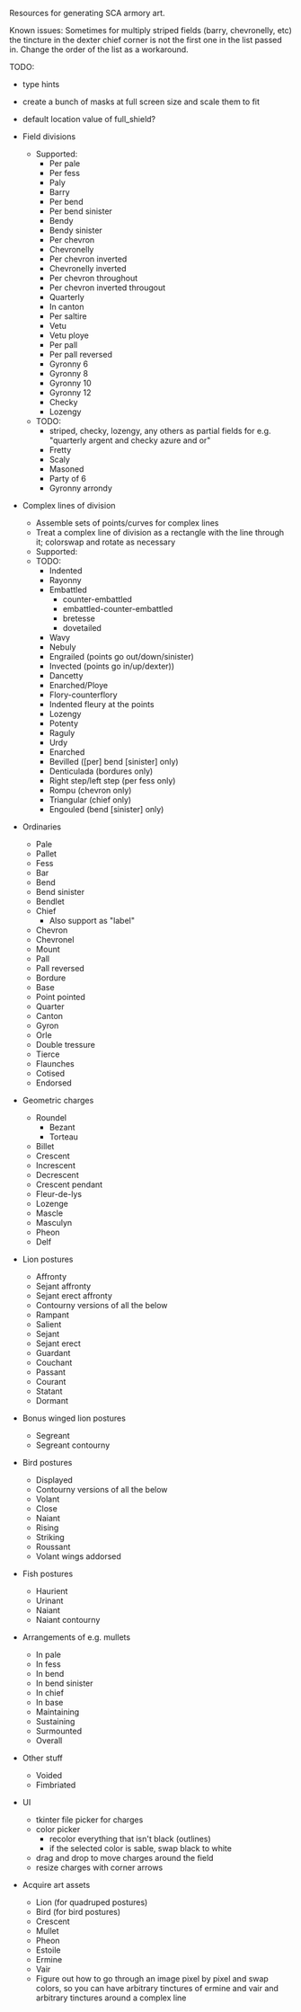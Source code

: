 Resources for generating SCA armory art.

Known issues: Sometimes for multiply striped fields (barry, chevronelly, etc) the tincture in the dexter chief corner is not the first one in the list passed in. Change the order of the list as a workaround.

TODO:
* type hints
* create a bunch of masks at full screen size and scale them to fit
* default location value of full_shield?

* Field divisions
  * Supported:
    * Per pale
    * Per fess
    * Paly
    * Barry
    * Per bend
    * Per bend sinister
    * Bendy
    * Bendy sinister
    * Per chevron
    * Chevronelly
    * Per chevron inverted
    * Chevronelly inverted
    * Per chevron throughout
    * Per chevron inverted througout
    * Quarterly
    * In canton
    * Per saltire
    * Vetu
    * Vetu ploye
    * Per pall
    * Per pall reversed
    * Gyronny 6
    * Gyronny 8
    * Gyronny 10
    * Gyronny 12
    * Checky
    * Lozengy
  * TODO:
    * striped, checky, lozengy, any others as partial fields for e.g. "quarterly argent and checky azure and or"
    * Fretty
    * Scaly
    * Masoned
    * Party of 6
    * Gyronny arrondy

* Complex lines of division
  * Assemble sets of points/curves for complex lines
  * Treat a complex line of division as a rectangle with the line through it; colorswap and rotate as necessary
  * Supported:
  * TODO:
    * Indented
    * Rayonny
    * Embattled
      * counter-embattled
      * embattled-counter-embattled
      * bretesse
      * dovetailed
    * Wavy
    * Nebuly
    * Engrailed (points go out/down/sinister)
    * Invected (points go in/up/dexter))
    * Dancetty
    * Enarched/Ploye
    * Flory-counterflory
    * Indented fleury at the points
    * Lozengy
    * Potenty
    * Raguly
    * Urdy
    * Enarched
    * Bevilled ([per] bend [sinister] only)
    * Denticulada (bordures only)
    * Right step/left step (per fess only)
    * Rompu (chevron only)
    * Triangular (chief only)
    * Engouled (bend [sinister] only)

* Ordinaries
  * Pale
  * Pallet
  * Fess
  * Bar
  * Bend
  * Bend sinister
  * Bendlet
  * Chief
    * Also support as "label"
  * Chevron
  * Chevronel
  * Mount
  * Pall
  * Pall reversed
  * Bordure
  * Base
  * Point pointed
  * Quarter
  * Canton
  * Gyron
  * Orle
  * Double tressure
  * Tierce
  * Flaunches
  * Cotised
  * Endorsed  

* Geometric charges
  * Roundel
    * Bezant
    * Torteau
  * Billet
  * Crescent
  * Increscent
  * Decrescent
  * Crescent pendant
  * Fleur-de-lys
  * Lozenge
  * Mascle
  * Masculyn
  * Pheon
  * Delf

* Lion postures
  * Affronty
  * Sejant affronty
  * Sejant erect affronty
  * Contourny versions of all the below
  * Rampant
  * Salient
  * Sejant
  * Sejant erect
  * Guardant
  * Couchant
  * Passant
  * Courant
  * Statant
  * Dormant
  
* Bonus winged lion postures
  * Segreant
  * Segreant contourny

* Bird postures
  * Displayed
  * Contourny versions of all the below
  * Volant
  * Close
  * Naiant
  * Rising
  * Striking
  * Roussant
  * Volant wings addorsed
  
* Fish postures
  * Haurient
  * Urinant
  * Naiant
  * Naiant contourny

* Arrangements of e.g. mullets
  * In pale
  * In fess
  * In bend
  * In bend sinister
  * In chief
  * In base
  * Maintaining
  * Sustaining
  * Surmounted
  * Overall

* Other stuff
  * Voided
  * Fimbriated

* UI
  * tkinter file picker for charges
  * color picker
    * recolor everything that isn't black (outlines)
    * if the selected color is sable, swap black to white
  * drag and drop to move charges around the field
  * resize charges with corner arrows

* Acquire art assets
  * Lion (for quadruped postures)
  * Bird (for bird postures)
  * Crescent
  * Mullet
  * Pheon
  * Estoile
  * Ermine
  * Vair
  * Figure out how to go through an image pixel by pixel and swap colors,
    so you can have arbitrary tinctures of ermine and vair and arbitrary tinctures around a complex line